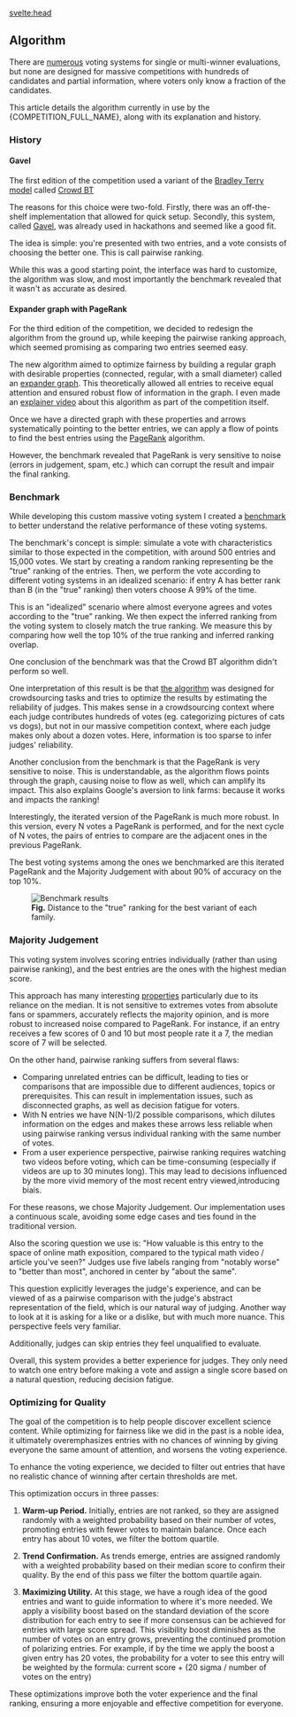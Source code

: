 <script>
	import { COMPETITION_FULL_NAME, COMPETITION_SHORT_NAME } from '$lib/config';
	import K from '$lib/components/K.svelte';
	import Youtube from '$lib/components/Youtube.svelte';
</script>

<svelte:head>
<title>Algorithm &middot; {COMPETITION_SHORT_NAME}</title>
</svelte:head>

## Algorithm

There are [numerous](https://en.wikipedia.org/wiki/Comparison_of_electoral_systems#Comparison_of_single-winner_voting_methods) voting systems for single or multi-winner evaluations, but none are designed for massive competitions with hundreds of candidates and partial information, where voters only know a fraction of the candidates.

This article details the algorithm currently in use by the {COMPETITION_FULL_NAME}, along with its explanation and history.

### History

#### Gavel

The first edition of the competition used a variant of the [Bradley Terry model](https://en.wikipedia.org/wiki/Bradley%E2%80%93Terry_model) called [Crowd BT](https://pages.stern.nyu.edu/~xchen3/images/crowd_pairwise.pdf)

The reasons for this choice were two-fold. Firstly, there was an off-the-shelf implementation that allowed for quick setup. Secondly, this system, called [Gavel](https://anishathalye.com/gavel-an-expo-judging-system/), was already used in hackathons and seemed like a good fit.

The idea is simple: you're presented with two entries, and a vote consists of choosing the better one. This is call pairwise ranking.

While this was a good starting point, the interface was hard to customize, the algorithm was slow, and most importantly the benchmark revealed that it wasn't as accurate as desired.

#### Expander graph with PageRank

For the third edition of the competition, we decided to redesign the algorithm from the ground up, while keeping the pairwise ranking approach, which seemed promising as comparing two entries seemed easy.

The new algorithm aimed to optimize fairness by building a regular graph with desirable properties (connected, regular, with a small diameter) called an [expander graph](https://en.wikipedia.org/wiki/Expander_graph). This theoretically allowed all entries to receive equal attention and ensured robust flow of information in the graph. I even made an [explainer video](https://www.youtube.com/watch?v=XSDBbCaO-kc) about this algorithm as part of the competition itself.

<div class="flex justify-center">
	<Youtube width="560" src={"https://www.youtube.com/embed/XSDBbCaO-kc?si=NpEx4j0NVqwwftCG"}></Youtube>
</div>

Once we have a directed graph with these properties and arrows systematically pointing to the better entries, we can apply a flow of points to find the best entries using the [PageRank](https://en.wikipedia.org/wiki/PageRank) algorithm.

However, the benchmark revealed that PageRank is very sensitive to noise (errors in judgement, spam, etc.) which can corrupt the result and impair the final ranking.

### Benchmark

While developing this custom massive voting system I created a [benchmark](https://github.com/fcrozatier/voting-systems-benchmark) to better understand the relative performance of these voting systems.

The benchmark's concept is simple: simulate a vote with characteristics similar to those expected in the competition, with around 500 entries and 15,000 votes. We start by creating a random ranking representing be the "true" ranking of the entries. Then, we perform the vote according to different voting systems in an idealized scenario: if entry A has better rank than B (in the "true" ranking) then voters choose A 99% of the time.

This is an "idealized" scenario where almost everyone agrees and votes according to the "true" ranking. We then expect the inferred ranking from the voting system to closely match the true ranking. We measure this by comparing how well the top 10% of the true ranking and inferred ranking overlap.

One conclusion of the benchmark was that the Crowd BT algorithm didn't perform so well.

One interpretation of this result is be that [the algorithm](https://pages.stern.nyu.edu/~xchen3/images/crowd_pairwise.pdf) was designed for crowdsourcing tasks and tries to optimize the results by estimating the reliability of judges. This makes sense in a crowdsourcing context where each judge contributes hundreds of votes (eg. categorizing pictures of cats vs dogs), but not in our massive competition context, where each judge makes only about a dozen votes. Here, information is too sparse to infer judges' reliability.

Another conclusion from the benchmark is that the PageRank is very sensitive to noise.
This is understandable, as the algorithm flows points through the graph, causing noise to flow as well, which can amplify its impact. This also explains Google's aversion to link farms: because it works and impacts the ranking!

Interestingly, the iterated version of the PageRank is much more robust. In this version, every N votes a PageRank is performed, and for the next cycle of N votes, the pairs of entries to compare are the adjacent ones in the previous PageRank.

The best voting systems among the ones we benchmarked are this iterated PageRank and the Majority Judgement with about 90% of accuracy on the top 10%.

<figure class="grid justify-center text-center">
	<img src="/img/algorithm/Overall.png" alt="Benchmark results" />
	<figcaption><b>Fig.</b> Distance to the "true" ranking for the best variant of each family. </figcaption>
</figure>

### Majority Judgement

This voting system involves scoring entries individually (rather than using pairwise ranking), and the best entries are the ones with the highest median score.

This approach has many interesting [properties](https://pages.stern.nyu.edu/~xchen3/images/crowd_pairwise.pdf) particularly due to its reliance on the median. It is not sensitive to extremes votes from absolute fans or spammers, accurately reflects the majority opinion, and is more robust to increased noise compared to PageRank. For instance, if an entry receives a few scores of 0 and 10 but most people rate it a 7, the median score of 7 will be selected.

On the other hand, pairwise ranking suffers from several flaws:
- Comparing unrelated entries can be difficult, leading to ties or comparisons that are impossible due to different audiences, topics or prerequisites. This can result in implementation issues, such as disconnected graphs, as well as decision fatigue for voters.
- With N entries we have N(N-1)/2 possible comparisons, which dilutes information on the edges and makes these arrows less reliable when using pairwise ranking versus individual ranking with the same number of votes.
- From a user experience perspective, pairwise ranking requires watching two videos before voting, which can be time-consuming (especially if videos are up to 30 minutes long). This may lead to decisions influenced by the more vivid memory of the most recent entry viewed,introducing biais.

For these reasons, we chose Majority Judgement. Our implementation uses a continuous scale, avoiding some edge cases and ties found in the traditional version.

Also the scoring question we use is: "How valuable is this entry to the space of online math exposition, compared to the typical math video / article you've seen?" Judges use five labels ranging from "notably worse" to "better than most", anchored in center by "about the same".

This question explicitly leverages the judge's experience, and can be viewed of as a pairwise comparison with the judge's abstract representation of the field, which is our natural way of judging. Another way to look at it is asking for a like or a dislike, but with much more nuance. This perspective feels very familiar.

Additionally, judges can skip entries they feel unqualified to evaluate.

Overall, this system provides a better experience for judges. They only need to watch one entry before making a vote and assign a single score based on a natural question, reducing decision fatigue.


### Optimizing for Quality

The goal of the competition is to help people discover excellent science content. While optimizing for fairness like we did in the past is a noble idea, it ultimately overemphasizes entries with no chances of winning by giving everyone the same amount of attention, and worsens the voting experience.

To enhance the voting experience, we decided to filter out entries that have no realistic chance of winning after certain thresholds are met.

This optimization occurs in three passes:

1. **Warm-up Period.** Initially, entries are not ranked, so they are assigned randomly with a weighted probability based on their number of votes, promoting entries with fewer votes to maintain balance. Once each entry has about 10 votes, we filter the bottom quartile.

2. **Trend Confirmation.** As trends emerge, entries are assigned randomly with a weighted probability based on their median score to confirm their quality. By the end of this pass we filter the bottom quartile again.

3. **Maximizing Utility.** At this stage, we have a rough idea of the good entries and want to guide information to where it's more needed. We apply a visibility boost based on the standard deviation of the score distribution for each entry to see if more consensus can be achieved for entries with large score spread. This visibility boost diminishes as the number of votes on an entry grows, preventing the continued promotion of polarizing entries. For example, if by the time we apply the boost a given entry has 20 votes, the probability for a voter to see this entry will be weighted by the formula: current score + (20 sigma / number of votes on the entry)

These optimizations improve both the voter experience and the final ranking, ensuring a more enjoyable and effective competition for everyone.
